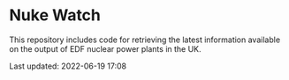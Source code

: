 # Nuke Watch

This repository includes code for retrieving the latest information available on the output of EDF nuclear power plants in the UK.

Last updated: 2022-06-19 17:08